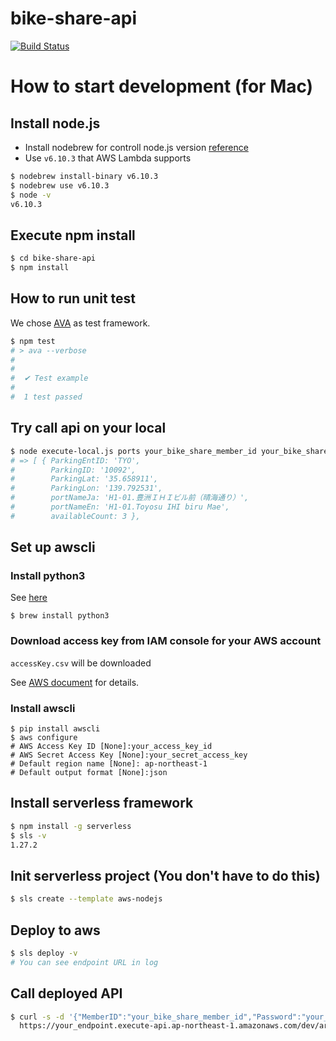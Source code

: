 # bike-share-api
[![Build Status](https://travis-ci.com/dublook/bike-share-api.svg?branch=master)](https://travis-ci.com/dublook/bike-share-api)

# How to start development (for Mac)
## Install node.js
- Install nodebrew for controll node.js version [reference](https://qiita.com/sinmetal/items/154e81823f386279b33c)
- Use `v6.10.3` that AWS Lambda supports

```sh
$ nodebrew install-binary v6.10.3
$ nodebrew use v6.10.3
$ node -v
v6.10.3
```

## Execute npm install
```sh
$ cd bike-share-api
$ npm install
```

## How to run unit test
We chose [AVA](https://github.com/avajs/ava) as test framework.

```sh
$ npm test
# > ava --verbose
#
#
#  ✔ Test example
#
#  1 test passed
```


## Try call api on your local
```sh
$ node execute-local.js ports your_bike_share_member_id your_bike_share_password 1
# => [ { ParkingEntID: 'TYO',
#        ParkingID: '10092',
#        ParkingLat: '35.658911',
#        ParkingLon: '139.792531',
#        portNameJa: 'H1-01.豊洲ＩＨＩビル前（晴海通り）',
#        portNameEn: 'H1-01.Toyosu IHI biru Mae',
#        availableCount: 3 },
```

## Set up awscli
### Install python3
See [here](https://qiita.com/7110/items/1aa5968022373e99ae28)

```
$ brew install python3
```

### Download access key from IAM console for your AWS account
`accessKey.csv` will be downloaded

See [AWS document](https://docs.aws.amazon.com/ja_jp/cli/latest/userguide/cli-install-macos.html) for details.

### Install awscli
```
$ pip install awscli
$ aws configure
# AWS Access Key ID [None]:your_access_key_id
# AWS Secret Access Key [None]:your_secret_access_key
# Default region name [None]: ap-northeast-1
# Default output format [None]:json
```

## Install serverless framework
```sh
$ npm install -g serverless
$ sls -v
1.27.2
```

## Init serverless project (You don't have to do this)
```sh
$ sls create --template aws-nodejs
```

## Deploy to aws
```sh
$ sls deploy -v
# You can see endpoint URL in log
```

## Call deployed API
```sh
$ curl -s -d '{"MemberID":"your_bike_share_member_id","Password":"your_bike_share_member_id"}' \
  https://your_endpoint.execute-api.ap-northeast-1.amazonaws.com/dev/areas/3/ports
```
